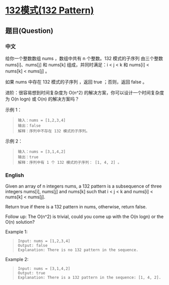# [132模式(132 Pattern)](https://leetcode-cn.com/problems/132-pattern/)
## 题目(Question)
### 中文
给你一个整数数组 nums ，数组中共有 n 个整数。132 模式的子序列 由三个整数 nums[i]、nums[j] 和 nums[k] 组成，并同时满足：i < j < k 和 nums[i] < nums[k] < nums[j] 。

如果 nums 中存在 132 模式的子序列 ，返回 true ；否则，返回 false 。

进阶：很容易想到时间复杂度为 O(n^2) 的解决方案，你可以设计一个时间复杂度为 O(n logn) 或 O(n) 的解决方案吗？

示例 1：
>`输入：nums = [1,2,3,4]`<br>
>`输出：false`<br>
>`解释：序列中不存在 132 模式的子序列。`

示例 2：
>`输入：nums = [3,1,4,2]`<br>
>`输出：true`<br>
>`解释：序列中有 1 个 132 模式的子序列： [1, 4, 2] 。`

### English
Given an array of n integers nums, a 132 pattern is a subsequence of three integers nums[i], nums[j] and nums[k] such that i < j < k and nums[i] < nums[k] < nums[j].

Return true if there is a 132 pattern in nums, otherwise, return false.

Follow up: The O(n^2) is trivial, could you come up with the O(n logn) or the O(n) solution?

Example 1:
>`Input: nums = [1,2,3,4]`<br>
>`Output: false`<br>
>`Explanation: There is no 132 pattern in the sequence.`

Example 2:
>`Input: nums = [3,1,4,2]`<br>
>`Output: true`<br>
>`Explanation: There is a 132 pattern in the sequence: [1, 4, 2].`


